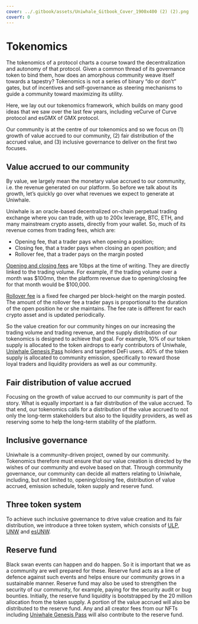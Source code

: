 ```yaml
---
cover: ../.gitbook/assets/Uniwhale_Gitbook_Cover_1900x400 (2) (2).png
coverY: 0
---
```


# Tokenomics

The tokenomics of a protocol charts a course toward the decentralization and autonomy of that protocol. Given a common thread of its governance token to bind them, how does an amorphous community weave itself towards a tapestry? Tokenomics is not a series of binary “do or don’t” gates, but of incentives and self-governance as steering mechanisms to guide a community toward maximizing its utility.

Here, we lay out our tokenomics framework, which builds on many good ideas that we saw over the last few years, including veCurve of Curve protocol and esGMX of GMX protocol.

Our community is at the centre of our tokenomics and so we focus on (1) growth of value accrued to our community, (2) fair distribution of the accrued value, and (3) inclusive governance to deliver on the first two focuses.

## Value accrued to our community <a href="#b486" id="b486"></a>

By value, we largely mean the monetary value accrued to our community, i.e. the revenue generated on our platform. So before we talk about its growth, let’s quickly go over what revenues we expect to generate at Uniwhale.

Uniwhale is an oracle-based decentralized on-chain perpetual trading exchange where you can trade, with up to 200x leverage, BTC, ETH, and many mainstream crypto assets, directly from your wallet. So, much of its revenue comes from trading fees, which are:

* Opening fee, that a trader pays when opening a position;
* Closing fee, that a trader pays when closing an open position; and
* Rollover fee, that a trader pays on the margin posted

[Opening and closing fees](https://docs.uniwhale.co/trading#fee) are 10bps at the time of writing. They are directly linked to the trading volume. For example, if the trading volume over a month was $100mn, then the platform revenue due to opening/closing fee for that month would be $100,000.

[Rollover fee](https://docs.uniwhale.co/trading#rollover-fee) is a fixed fee charged per block-height on the margin posted. The amount of the rollover fee a trader pays is proportional to the duration of the open position he or she maintains. The fee rate is different for each crypto asset and is updated periodically.

So the value creation for our community hinges on our increasing the trading volume and trading revenue, and the supply distribution of our tokenomics is designed to achieve that goal. For example, 10% of our token supply is allocated to the token airdrops to early contributors of Uniwhale, [Uniwhale Genesis Pass](https://medium.com/uniwhale/g-e-n-e-s-i-s-p-a-s-s-uniwhale-f63e77344cf9) holders and targeted DeFi users. 40% of the token supply is allocated to community emission, specifically to reward those loyal traders and liquidity providers as well as our community.

## Fair distribution of value accrued <a href="#1da1" id="1da1"></a>

Focusing on the growth of value accrued to our community is part of the story. What is equally important is a fair distribution of the value accrued. To that end, our tokenomics calls for a distribution of the value accrued to not only the long-term stakeholders but also to the liquidity providers, as well as reserving some to help the long-term stability of the platform.

## Inclusive governance <a href="#34af" id="34af"></a>

Uniwhale is a community-driven project, owned by our community. Tokenomics therefore must ensure that our value creation is directed by the wishes of our community and evolve based on that. Through community governance, our community can decide all matters relating to Uniwhale, including, but not limited to, opening/closing fee, distribution of value accrued, emission schedule, token supply and reserve fund.

## Three token system <a href="#79ee" id="79ee"></a>

To achieve such inclusive governance to drive value creation and its fair distribution, we introduce a three token system, which consists of [ULP](ulp-the-liquidity-pool-token.md), [UNW](unw-the-utility-token.md) and [esUNW](esunw-the-governance-token.md).

## Reserve fund <a href="#9548" id="9548"></a>

Black swan events can happen and do happen. So it is important that we as a community are well prepared for these. Reserve fund acts as a line of defence against such events and helps ensure our community grows in a sustainable manner. Reserve fund may also be used to strengthen the security of our community, for example, paying for the security audit or bug bounties. Initially, the reserve fund liquidity is bootstrapped by the 20 million allocation from the token supply. A portion of the value accrued will also be distributed to the reserve fund. Any and all creator fees from our NFTs including [Uniwhale Genesis Pass](https://medium.com/uniwhale/g-e-n-e-s-i-s-p-a-s-s-uniwhale-f63e77344cf9) will also contribute to the reserve fund.

